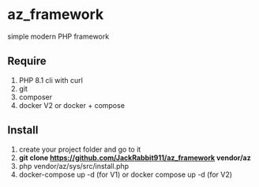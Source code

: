 # az_framework
simple modern PHP framework
## Require
1. PHP 8.1 cli with curl
2. git
3. composer
4. docker V2 or docker + compose
## Install
1. create your project folder and go to it
2. **git clone https://github.com/JackRabbit911/az_framework vendor/az**
3. php vendor/az/sys/src/install.php
4. docker-compose up -d (for V1) or docker compose up -d (for V2)
